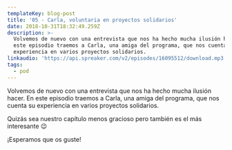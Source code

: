 ```yaml
---
templateKey: blog-post
title: '05 - Carla, voluntaria en proyectos solidarios'
date: 2018-10-31T18:32:49.259Z
description: >-
  Volvemos de nuevo con una entrevista que nos ha hecho mucha ilusión hacer. En
  este episodio traemos a Carla, una amiga del programa, que nos cuenta su
  experiencia en varios proyectos solidarios.
linkaudio: 'https://api.spreaker.com/v2/episodes/16095512/download.mp3'
tags:
  - pod
---
```

Volvemos de nuevo con una entrevista que nos ha hecho mucha ilusión hacer. En este episodio traemos a Carla, una amiga del programa, que nos cuenta su experiencia en varios proyectos solidarios.



Quizás sea nuestro capítulo menos gracioso pero también es el más interesante 😉



¡Esperamos que os guste!
